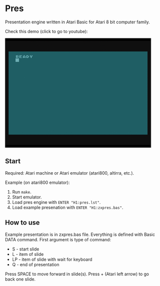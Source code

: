 # Pres

Presentation engine written in Atari Basic for Atari 8 bit computer family.

Check this demo (click to go to youtube):

[![Pres](https://github.com/mrroman/pres/blob/images/images/pres.gif)](https://www.youtube.com/watch?v=w0kJfqxL4Bo)

## Start

Required: Atari machine or Atari emulator (atari800, altirra, etc.).

Example (on atari800 emulator):

1. Run `make`.
1. Start emulator.
1. Load pres engine with `ENTER "H1:pres.lst"`.
1. Load example presenation with `ENTER "H1:zxpres.bas"`.

## How to use

Example presentation is in zxpres.bas file. Everything is defined
with Basic DATA command. First argument is type of command:

- S - start slide
- L - item of slide
- LP - item of slide with wait for keyboard
- Q - end of presentation

Press SPACE to move forward in slide(s). Press + (Atari left arrow)
to go back one slide.

